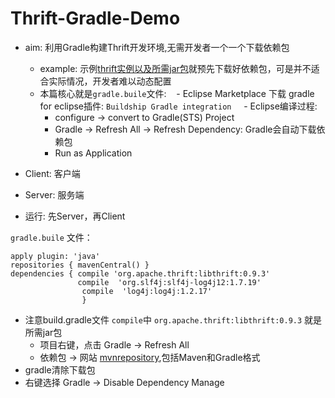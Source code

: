 # Thrift-Gradle-Demo

- aim: 利用Gradle构建Thrift开发环境,无需开发者一个一个下载依赖包
  - example: 示例[thrift实例以及所需jar包](http://download.csdn.net/detail/hjx_1000/8374829#comment)就预先下载好依赖包，可是并不适合实际情况，开发者难以动态配置
  - 本篇核心就是`gradle.buile`文件:
     - Eclipse Marketplace 下载 gradle for eclipse插件: `Buildship Gradle integration`
     - Eclipse编译过程: 
      - configure -> convert to Gradle(STS) Project
      - Gradle -> Refresh All -> Refresh Dependency: Gradle会自动下载依赖包
      - Run as Application


- Client: 客户端
- Server: 服务端
- 运行: 先Server，再Client	


`gradle.buile` 文件：

```
apply plugin: 'java'
repositories { mavenCentral() }  
dependencies { compile 'org.apache.thrift:libthrift:0.9.3'
			   compile  'org.slf4j:slf4j-log4j12:1.7.19'
				compile  'log4j:log4j:1.2.17'
				} 
```

- 注意build.gradle文件 `compile`中  `org.apache.thrift:libthrift:0.9.3` 就是所需jar包
	- 项目右键，点击 Gradle -> Refresh All
	- 依赖包 -> 网站 [mvnrepository](http://mvnrepository.com/),包括Maven和Gradle格式
- gradle清除下载包
 - 右键选择 Gradle -> Disable Dependency Manage
